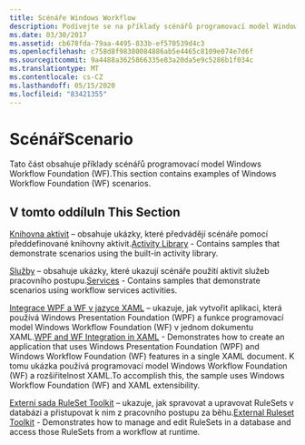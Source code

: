 ```yaml
---
title: Scénáře Windows Workflow
description: Podívejte se na příklady scénářů programovací model Windows Workflow Foundation, jako jsou scénáře, pomocí předdefinované knihovny aktivit a scénářů pomocí aktivit služeb pracovního postupu.
ms.date: 03/30/2017
ms.assetid: cb678fda-79aa-4495-833b-ef570539d4c3
ms.openlocfilehash: c758d8f98380084886ab5e4465c8109e074e7d6f
ms.sourcegitcommit: 9a4488a3625866335e83a20da5e9c5286b1f034c
ms.translationtype: MT
ms.contentlocale: cs-CZ
ms.lasthandoff: 05/15/2020
ms.locfileid: "83421355"
---
```

# <a name="scenario"></a><span data-ttu-id="87a03-103">Scénář</span><span class="sxs-lookup"><span data-stu-id="87a03-103">Scenario</span></span>

<span data-ttu-id="87a03-104">Tato část obsahuje příklady scénářů programovací model Windows Workflow Foundation (WF).</span><span class="sxs-lookup"><span data-stu-id="87a03-104">This section contains examples of Windows Workflow Foundation (WF) scenarios.</span></span>  
  
## <a name="in-this-section"></a><span data-ttu-id="87a03-105">V tomto oddílu</span><span class="sxs-lookup"><span data-stu-id="87a03-105">In This Section</span></span>

<span data-ttu-id="87a03-106">[Knihovna aktivit](activity-library.md) – obsahuje ukázky, které předvádějí scénáře pomocí předdefinované knihovny aktivit.</span><span class="sxs-lookup"><span data-stu-id="87a03-106">[Activity Library](activity-library.md) - Contains samples that demonstrate scenarios using the built-in activity library.</span></span>  
  
<span data-ttu-id="87a03-107">[Služby](accessing-operationcontext.md) – obsahuje ukázky, které ukazují scénáře použití aktivit služeb pracovního postupu.</span><span class="sxs-lookup"><span data-stu-id="87a03-107">[Services](accessing-operationcontext.md) - Contains samples that demonstrate scenarios using workflow services activities.</span></span>  
  
<span data-ttu-id="87a03-108">[Integrace WPF a WF v jazyce XAML](wpf-and-wf-integration-in-xaml.md) – ukazuje, jak vytvořit aplikaci, která používá Windows Presentation Foundation (WPF) a funkce programovací model Windows Workflow Foundation (WF) v jednom dokumentu XAML.</span><span class="sxs-lookup"><span data-stu-id="87a03-108">[WPF and WF Integration in XAML](wpf-and-wf-integration-in-xaml.md) - Demonstrates how to create an application that uses Windows Presentation Foundation (WPF) and Windows Workflow Foundation (WF) features in a single XAML document.</span></span> <span data-ttu-id="87a03-109">K tomu ukázka používá programovací model Windows Workflow Foundation (WF) a rozšiřitelnost XAML.</span><span class="sxs-lookup"><span data-stu-id="87a03-109">To accomplish this, the sample uses Windows Workflow Foundation (WF) and XAML extensibility.</span></span>  
  
<span data-ttu-id="87a03-110">[Externí sada RuleSet Toolkit](external-ruleset-toolkit.md) – ukazuje, jak spravovat a upravovat RuleSets v databázi a přistupovat k nim z pracovního postupu za běhu.</span><span class="sxs-lookup"><span data-stu-id="87a03-110">[External Ruleset Toolkit](external-ruleset-toolkit.md) - Demonstrates how to manage and edit RuleSets in a database and access those RuleSets from a workflow at runtime.</span></span>
